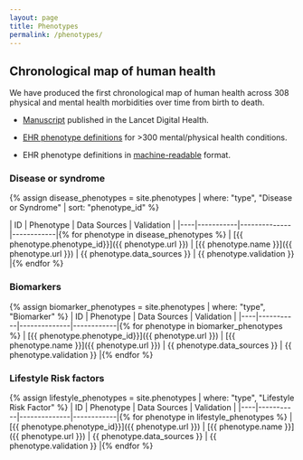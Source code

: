 ```yaml
---
layout: page
title: Phenotypes
permalink: /phenotypes/
---
```


## Chronological map of human health
We have produced the first chronological map of human health across 308 physical and mental health morbidities over time from birth to death.


- [Manuscript](https://www.thelancet.com/journals/landig/article/PIIS2589-7500(19)30012-3/fulltext) published in the Lancet Digital Health.

- [EHR phenotype definitions](https://caliberresearch.org/portal/phenotypes/chronological-map) for >300 mental/physical health conditions.

- EHR phenotype definitions in [machine-readable](https://github.com/spiros/chronological-map-phenotypes) format.

### Disease or syndrome
{% assign disease_phenotypes = site.phenotypes | where: "type", "Disease or Syndrome" | sort: "phenotype_id" %}

| ID | Phenotype | Data Sources | Validation |
|----|-----------|--------------|------------|{% for phenotype in disease_phenotypes %}
| [{{ phenotype.phenotype_id}}]({{ phenotype.url }}) | [{{ phenotype.name }}]({{ phenotype.url }}) | {{ phenotype.data_sources }} | {{ phenotype.validation }} |{% endfor %}


### Biomarkers
{% assign biomarker_phenotypes = site.phenotypes | where: "type", "Biomarker" %}
| ID | Phenotype | Data Sources | Validation |
|----|-----------|--------------|------------|{% for phenotype in biomarker_phenotypes %}
| [{{ phenotype.phenotype_id}}]({{ phenotype.url }}) | [{{ phenotype.name }}]({{ phenotype.url }}) | {{ phenotype.data_sources }} | {{ phenotype.validation }} |{% endfor %}


### Lifestyle Risk factors
{% assign lifestyle_phenotypes = site.phenotypes | where: "type", "Lifestyle Risk Factor" %}
| ID | Phenotype | Data Sources | Validation |
|----|-----------|--------------|------------|{% for phenotype in lifestyle_phenotypes %}
| [{{ phenotype.phenotype_id}}]({{ phenotype.url }}) | [{{ phenotype.name }}]({{ phenotype.url }}) | {{ phenotype.data_sources }} | {{ phenotype.validation }} |{% endfor %}
